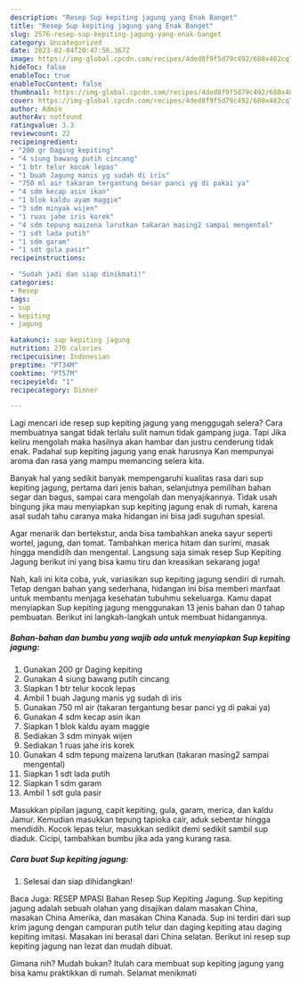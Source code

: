 ```yaml
---
description: "Resep Sup kepiting jagung yang Enak Banget"
title: "Resep Sup kepiting jagung yang Enak Banget"
slug: 2576-resep-sup-kepiting-jagung-yang-enak-banget
category: Uncategorized
date: 2023-02-04T20:47:56.367Z
image: https://img-global.cpcdn.com/recipes/4ded8f9f5d79c492/680x482cq70/sup-kepiting-jagung-foto-resep-utama.jpg
hideToc: false
enableToc: true
enableTocContent: false
thumbnail: https://img-global.cpcdn.com/recipes/4ded8f9f5d79c492/680x482cq70/sup-kepiting-jagung-foto-resep-utama.jpg
cover: https://img-global.cpcdn.com/recipes/4ded8f9f5d79c492/680x482cq70/sup-kepiting-jagung-foto-resep-utama.jpg
author: Admin
authorAv: notfound
ratingvalue: 3.3
reviewcount: 22
recipeingredient:
- "200 gr Daging kepiting"
- "4 siung bawang putih cincang"
- "1 btr telur kocok lepas"
- "1 buah Jagung manis yg sudah di iris"
- "750 ml air takaran tergantung besar panci yg di pakai ya"
- "4 sdm kecap asin ikan"
- "1 blok kaldu ayam maggie"
- "3 sdm minyak wijen"
- "1 ruas jahe iris korek"
- "4 sdm tepung maizena larutkan takaran masing2 sampai mengental"
- "1 sdt lada putih"
- "1 sdm garam"
- "1 sdt gula pasir"
recipeinstructions:

- "Sudah jadi dan siap dinikmati!"
categories:
- Resep
tags:
- sup
- kepiting
- jagung

katakunci: sup kepiting jagung 
nutrition: 270 calories
recipecuisine: Indonesian
preptime: "PT34M"
cooktime: "PT57M"
recipeyield: "1"
recipecategory: Dinner

---
```



Lagi mencari ide resep sup kepiting jagung yang menggugah selera? Cara membuatnya sangat tidak terlalu sulit namun tidak gampang juga. Tapi Jika keliru mengolah maka hasilnya akan hambar dan justru cenderung tidak enak. Padahal sup kepiting jagung yang enak harusnya Kan mempunyai aroma dan rasa yang mampu memancing selera kita.


Banyak hal yang sedikit banyak mempengaruhi kualitas rasa dari sup kepiting jagung, pertama dari jenis bahan, selanjutnya pemilihan bahan segar dan bagus, sampai cara mengolah dan menyajikannya. Tidak usah bingung jika mau menyiapkan sup kepiting jagung enak di rumah, karena asal sudah tahu caranya maka hidangan ini bisa jadi suguhan spesial.

Agar menarik dan bertekstur, anda bisa tambahkan aneka sayur seperti wortel, jagung, dan tomat. Tambahkan merica hitam dan surimi, masak hingga mendidih dan mengental. Langsung saja simak resep Sup Kepiting Jagung berikut ini yang bisa kamu tiru dan kreasikan sekarang juga!


Nah, kali ini kita coba, yuk, variasikan sup kepiting jagung sendiri di rumah. Tetap dengan bahan yang sederhana, hidangan ini bisa memberi manfaat untuk membantu menjaga kesehatan tubuhmu sekeluarga. Kamu dapat menyiapkan Sup kepiting jagung menggunakan 13 jenis bahan dan 0 tahap pembuatan. Berikut ini langkah-langkah untuk membuat hidangannya.

<!--inarticleads1-->

##### Bahan-bahan dan bumbu yang wajib ada untuk menyiapkan Sup kepiting jagung:

1. Gunakan 200 gr Daging kepiting
1. Gunakan 4 siung bawang putih cincang
1. Siapkan 1 btr telur kocok lepas
1. Ambil 1 buah Jagung manis yg sudah di iris
1. Gunakan 750 ml air (takaran tergantung besar panci yg di pakai ya)
1. Gunakan 4 sdm kecap asin ikan
1. Siapkan 1 blok kaldu ayam maggie
1. Sediakan 3 sdm minyak wijen
1. Sediakan 1 ruas jahe iris korek
1. Gunakan 4 sdm tepung maizena larutkan (takaran masing2 sampai mengental)
1. Siapkan 1 sdt lada putih
1. Siapkan 1 sdm garam
1. Ambil 1 sdt gula pasir


Masukkan pipilan jagung, capit kepiting, gula, garam, merica, dan kaldu Jamur. Kemudian masukkan tepung tapioka cair, aduk sebentar hingga mendidih. Kocok lepas telur, masukkan sedikit demi sedikit sambil sup diaduk. Cicipi, tambahkan bumbu jika ada yang kurang rasa. 

<!--inarticleads2-->

##### Cara buat Sup kepiting jagung:


1. Selesai dan siap dihidangkan!

Baca Juga: RESEP MPASI Bahan Resep Sup Kepiting Jagung. Sup kepiting jagung adalah sebuah olahan yang disajikan dalam masakan China, masakan China Amerika, dan masakan China Kanada. Sup ini terdiri dari sup krim jagung dengan campuran putih telur dan daging kepiting atau daging kepiting imitasi. Masakan ini berasal dari China selatan. Berikut ini resep sup kepiting jagung nan lezat dan mudah dibuat. 

Gimana nih? Mudah bukan? Itulah cara membuat sup kepiting jagung yang bisa kamu praktikkan di rumah. Selamat menikmati
